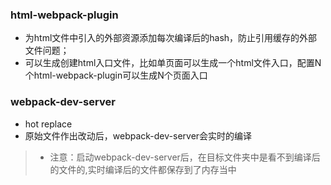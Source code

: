 ### html-webpack-plugin

- 为html文件中引入的外部资源添加每次编译后的hash，防止引用缓存的外部文件问题；
- 可以生成创建html入口文件，比如单页面可以生成一个html文件入口，配置N个html-webpack-plugin可以生成N个页面入口

### webpack-dev-server

- hot replace
- 原始文件作出改动后，webpack-dev-server会实时的编译

> * 注意：启动webpack-dev-server后，在目标文件夹中是看不到编译后的文件的,实时编译后的文件都保存到了内存当中